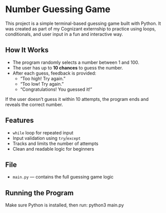 # Number Guessing Game

This project is a simple terminal-based guessing game built with Python. It was created as part of my Cognizant externship to practice using loops, conditionals, and user input in a fun and interactive way.

## How It Works

- The program randomly selects a number between 1 and 100.
- The user has up to **10 chances** to guess the number.
- After each guess, feedback is provided:
  - “Too high! Try again.”
  - “Too low! Try again.”
  - “Congratulations! You guessed it!”

If the user doesn’t guess it within 10 attempts, the program ends and reveals the correct number.

## Features
- `while` loop for repeated input
- Input validation using `try`/`except`
- Tracks and limits the number of attempts
- Clean and readable logic for beginners

## File

- `main.py` — contains the full guessing game logic

## Running the Program

Make sure Python is installed, then run:
python3 main.py
